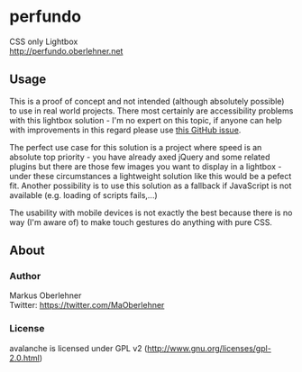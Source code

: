 # perfundo
CSS only Lightbox  
http://perfundo.oberlehner.net

## Usage
This is a proof of concept and not intended (although absolutely possible) to use in real world projects. There most certainly are accessibility problems with this lightbox solution - I'm no expert on this topic, if anyone can help with improvements in this regard please use [this GitHub issue](https://github.com/maoberlehner/perfundo/issues/10).

The perfect use case for this solution is a project where speed is an absolute top priority - you have already axed jQuery and some related plugins but there are those few images you want to display in a lightbox - under these circumstances a lightweight solution like this would be a pefect fit. Another possibility is to use this solution as a fallback if JavaScript is not available (e.g. loading of scripts fails,...)

The usability with mobile devices is not exactly the best because there is no way (I'm aware of) to make touch gestures do anything with pure CSS.

## About
### Author
Markus Oberlehner  
Twitter: https://twitter.com/MaOberlehner

### License
avalanche is licensed under GPL v2 (http://www.gnu.org/licenses/gpl-2.0.html)
